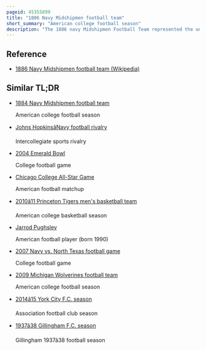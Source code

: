 ```yaml
---
pageid: 45355899
title: "1886 Navy Midshipmen football team"
short_summary: "American college football season"
description: "The 1886 navy Midshipmen Football Team represented the united States naval Academy in the 1886 College Football Season. This marks the second Time the School has played a multiple-game Season. The Squad was headed by half-back Clarence Stone. The Year began with consecutive Wins over Rivals st. John's College and Johns Hopkins, but then regressed with a Loss to the former and a close Victory over the Latter. The Year ended with Shutout Losses to the Princeton Reserve Squad and Gallaudet. The Season was the Program's longest until 1890, when that Year's Team played seven Games."
---
```


## Reference

- [1886 Navy Midshipmen football team (Wikipedia)](https://en.wikipedia.org/?curid=45355899)

## Similar TL;DR

- [1884 Navy Midshipmen football team](/tldr/en/1884-navy-midshipmen-football-team)

  American college football season

- [Johns HopkinsâNavy football rivalry](/tldr/en/johns-hopkinsnavy-football-rivalry)

  Intercollegiate sports rivalry

- [2004 Emerald Bowl](/tldr/en/2004-emerald-bowl)

  College football game

- [Chicago College All-Star Game](/tldr/en/chicago-college-all-star-game)

  American football matchup

- [2010â11 Princeton Tigers men's basketball team](/tldr/en/201011-princeton-tigers-mens-basketball-team)

  American college basketball season

- [Jarrod Pughsley](/tldr/en/jarrod-pughsley)

  American football player (born 1990)

- [2007 Navy vs. North Texas football game](/tldr/en/2007-navy-vs-north-texas-football-game)

  College football game

- [2009 Michigan Wolverines football team](/tldr/en/2009-michigan-wolverines-football-team)

  American college football season

- [2014â15 York City F.C. season](/tldr/en/201415-york-city-fc-season)

  Association football club season

- [1937â38 Gillingham F.C. season](/tldr/en/193738-gillingham-fc-season)

  Gillingham 1937â38 football season
